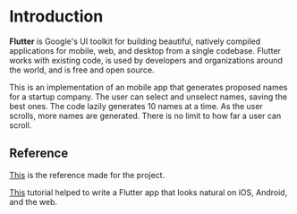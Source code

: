 # Introduction

**Flutter** is Google's UI toolkit for building beautiful, natively compiled applications for mobile, web, and desktop from a single codebase. Flutter works with existing code, is used by developers and organizations around the world, and is free and open source.


This is an implementation of an mobile app  that generates proposed names for a startup company. The user can select and unselect names, saving the best ones. The code lazily generates 10 names at a time. As the user scrolls, more names are generated. There is no limit to how far a user can scroll.

## Reference

[This](https://codelabs.developers.google.com/codelabs/first-flutter-app-pt1/#0) is the reference made for the project.

[This](https://codelabs.developers.google.com/codelabs/first-flutter-app-pt2/#0) tutorial helped to write a Flutter app that looks natural on iOS, Android, and the web.

